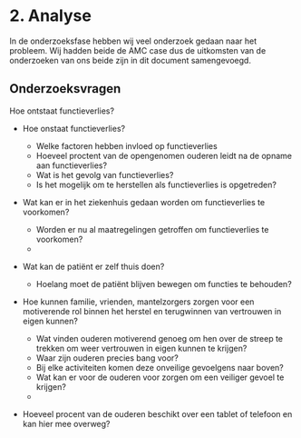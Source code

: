 # 2. Analyse

In de onderzoeksfase hebben wij veel onderzoek gedaan naar het probleem. Wij hadden beide de AMC case dus de uitkomsten van de onderzoeken van ons beide zijn in dit document samengevoegd.

## Onderzoeksvragen

Hoe ontstaat functieverlies? 

* Hoe onstaat functieverlies?

  * Welke factoren hebben invloed op functieverlies
  * Hoeveel proctent van de opengenomen ouderen leidt na de opname aan functieverlies?
  * Wat is het gevolg van functieverlies?
  * Is het mogelijk om te herstellen als functieverlies is opgetreden?

* Wat kan er in het ziekenhuis gedaan worden om functieverlies te voorkomen?
  * Worden er nu al maatregelingen getroffen om functieverlies te voorkomen?
  * 
* Wat kan de patiënt er zelf thuis doen?

  * Hoelang moet de patiënt blijven bewegen om functies te behouden?

* Hoe kunnen familie, vrienden, mantelzorgers zorgen voor een motiverende rol binnen het herstel en terugwinnen van vertrouwen in eigen kunnen?
  * Wat vinden ouderen motiverend genoeg om hen over de streep te trekken om weer vertrouwen in eigen kunnen te krijgen?
  * Waar zijn ouderen precies bang voor?
  * Bij elke activiteiten komen deze onveilige gevoelgens naar boven?
  * Wat kan er voor de ouderen voor zorgen om een veiliger gevoel te krijgen?
  * 
* Hoeveel procent van de ouderen beschikt over een tablet of telefoon en kan hier mee overweg?

